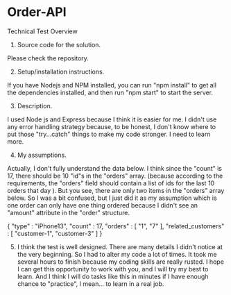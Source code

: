 # Order-API
Technical Test Overview

1. Source code for the solution.

Please check the repository.

2. Setup/installation instructions.

If you have Nodejs and NPM installed, you can run "npm install" to get all the dependencies installed, and then run "npm start" to start the server.

3. Description.

I used Node js and Express because I think it is easier for me. I didn't use any error handling strategy because, to be honest, I don't know where to put those "try...catch" things to make my code stronger. I need to learn more.

4. My assumptions.

Actually, I don't fully understand the data below. I think since the "count" is 17, there should be 10 "id"s in the "orders" array. (because according to the requirements, the "orders" field should contain a list of ids for the last 10 orders that day ). But you see, there are only two items in the "orders" array below. So I was a bit confused, but I just did it as my assumption which is one order can only have one thing ordered because I didn't see an "amount" attribute in the "order" structure.

{
  "type" : "iPhone13",
  "count" : 17,
    "orders" :
      [
        "1",
        "7"
      ],
    "related_customers" :
      [
        "customer-1",
        "customer-3"
      ]
}

5. I think the test is well designed. There are many details I didn't notice at the very beginning. So I had to alter my code a lot of times. It took me several hours to finish because my coding skills are really rusted. I hope I can get this opportunity to work with you, and I will try my best to learn. And I think I will do tasks like this in minutes if I have enough chance to "practice", I mean... to learn in a real job.
